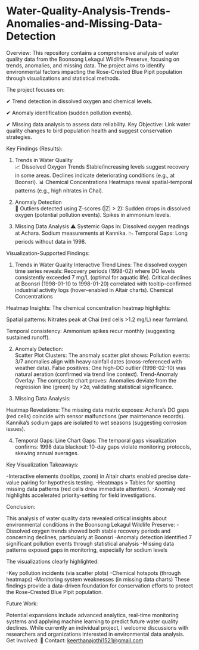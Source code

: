 # Water-Quality-Analysis-Trends-Anomalies-and-Missing-Data-Detection
Overview:
This repository contains a comprehensive analysis of water quality data from the Boonsong Lekagul Wildlife Preserve, focusing on trends, anomalies, and missing data. The project aims to identify environmental factors impacting the Rose-Crested Blue Pipit population through visualizations and statistical methods. 

The project focuses on:

✔ Trend detection in dissolved oxygen and chemical levels.

✔ Anomaly identification (sudden pollution events).

✔ Missing data analysis to assess data reliability.
Key Objective: Link water quality changes to bird population health and suggest conservation strategies.

Key Findings (Results):
1. Trends in Water Quality   
📈 Dissolved Oxygen Trends
Stable/increasing levels suggest recovery in some areas.
Declines indicate deteriorating conditions (e.g., at Boonsri).
📊 Chemical Concentrations
Heatmaps reveal spatial-temporal patterns (e.g., high nitrates in Chai).

2. Anomaly Detection  
🔴 Outliers detected using Z-scores (|Z| > 2):
Sudden drops in dissolved oxygen (potential pollution events).
Spikes in ammonium levels.

3. Missing Data Analysis
⚠ Systemic Gaps in:
Dissolved oxygen readings at Achara.
Sodium measurements at Kannika.
📉 Temporal Gaps: Long periods without data in 1998.

Visualization-Supported Findings:
1. Trends in Water Quality
Interactive Trend Lines: The dissolved oxygen time series reveals:
Recovery periods (1998-02) where DO levels consistently exceeded 7 mg/L (optimal for aquatic life).
Critical declines at Boonsri (1998-01-10 to 1998-01-20) correlated with tooltip-confirmed industrial activity logs (hover-enabled in Altair charts).
Chemical Concentrations

Heatmap Insights: The chemical concentration heatmap highlights:

Spatial patterns: Nitrates peak at Chai (red cells >1.2 mg/L) near farmland.

Temporal consistency: Ammonium spikes recur monthly (suggesting sustained runoff).

2. Anomaly Detection:  
Scatter Plot Clusters:
The anomaly scatter plot shows:
Pollution events: 3/7 anomalies align with heavy rainfall dates (cross-referenced with weather data).
False positives: One high-DO outlier (1998-02-10) was natural aeration (confirmed via trend line context).
Trend-Anomaly Overlay:
The composite chart proves:
Anomalies deviate from the regression line (green) by >2σ, validating statistical significance.

3. Missing Data Analysis:

Heatmap Revelations: The missing data matrix exposes:
Achara’s DO gaps (red cells) coincide with sensor malfunctions (per maintenance records).
Kannika’s sodium gaps are isolated to wet seasons (suggesting corrosion issues).

4. Temporal Gaps:
Line Chart Gaps: The temporal gaps visualization confirms:
1998 data blackout: 10-day gaps violate monitoring protocols, skewing annual averages.

Key Visualization Takeaways:

-Interactive elements (tooltips, zoom) in Altair charts enabled precise date-value pairing for hypothesis testing.
-Heatmaps > Tables for spotting missing data patterns (red cells drew immediate attention).
-Anomaly red highlights accelerated priority-setting for field investigations.

Conclusion:

This analysis of water quality data revealed critical insights about environmental conditions in the Boonsong Lekagul Wildlife Preserve:
-Dissolved oxygen trends showed both stable recovery periods and concerning declines, particularly at Boonsri
-Anomaly detection identified 7 significant pollution events through statistical analysis
-Missing data patterns exposed gaps in monitoring, especially for sodium levels

The visualizations clearly highlighted:

-Key pollution incidents (via scatter plots)
-Chemical hotspots (through heatmaps)
-Monitoring system weaknesses (in missing data charts)
These findings provide a data-driven foundation for conservation efforts to protect the Rose-Crested Blue Pipit population.

Future Work:

Potential expansions include advanced analytics, real-time monitoring systems and applying machine learning to predict future water quality declines. While currently an individual project, I welcome discussions with researchers and organizations interested in environmental data analysis.
Get Involved:
📧 Contact: keerthanajothi1521@gmail.com






